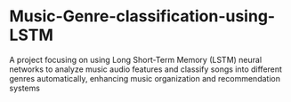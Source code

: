 # Music-Genre-classification-using-LSTM
A project focusing on using Long Short-Term Memory (LSTM) neural networks to analyze music audio features and classify songs into different genres automatically, enhancing music organization and recommendation systems


